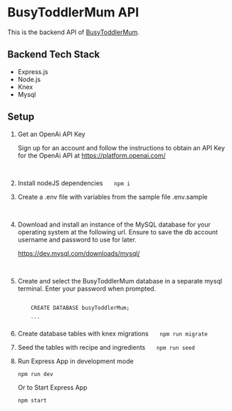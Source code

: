 # BusyToddlerMum  API

This is the backend API of [BusyToddlerMum](https://github.com/erioluwa66/BusyToddlerMumApi).

## Backend Tech Stack

- Express.js
- Node.js
- Knex
- Mysql

## Setup

1. Get an OpenAi API Key

   Sign up for an account and follow the instructions to obtain an API Key for the OpenAi API at https://platform.openai.com/

<br>

2. Install nodeJS dependencies
   `    npm i
   `
   <br>

3. Create a .env file with variables from the sample file .env.sample

<br>

4. Download and install an instance of the MySQL database for your operating system at the following url. Ensure to save the db account username and password to use for later.

   https://dev.mysql.com/downloads/mysql/

<br>

5.  Create and select the BusyToddlerMum database in a separate mysql terminal. Enter your password when prompted.
    ```

        CREATE DATABASE busyToddlerMum;

        ```

6.  Create database tables with knex migrations
    `    npm run migrate
   `
    <br>

7.  Seed the tables with recipe and ingredients
    `    npm run seed
   `
    <br>

8.  Run Express App in development mode

    ```
    npm run dev
    ```

    Or to Start Express App

    ```
    npm start
    ```
